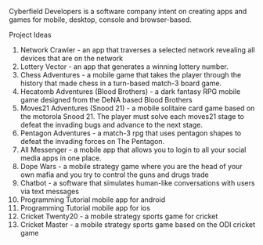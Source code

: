 Cyberfield Developers is a software company intent on creating apps and games for mobile, desktop, console and browser-based.

Project Ideas
1. Network Crawler - an app that traverses a selected network revealing all devices that are on the network
2. Lottery Vector - an app that generates a winning lottery number.
3. Chess Adventures - a mobile game that takes the player through the history that made chess in a turn-based match-3 board game.
4. Hecatomb Adventures (Blood Brothers) - a dark fantasy RPG mobile game designed from the DeNA based Blood Brothers
5. Moves21 Adventures (Snood 21) - a mobile solitaire card game based on the motorola Snood 21. The player must solve each moves21 stage to defeat the invading bugs and advance to the next stage.
6. Pentagon Adventures - a match-3 rpg that uses pentagon shapes to defeat the invading forces on The Pentagon.
7. All Messenger - a mobile app that allows you to login to all your social media apps in one place.
8. Dope Wars - a mobile strategy game where you are the head of your own mafia and you try to control the guns and drugs trade
9. Chatbot - a software that simulates human-like conversations with users via text messages
10. Programming Tutorial mobile app for android
11. Programming Tutorial mobile app for ios
12. Cricket Twenty20 - a mobile strategy sports game for cricket
13. Cricket Master - a mobile strategy sports game based on the ODI cricket game
